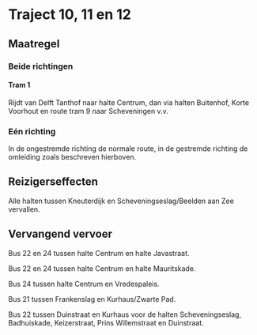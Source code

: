 # Traject 10, 11 en 12
## Maatregel
### Beide richtingen

#### Tram 1
Rijdt van Delft Tanthof naar halte Centrum, dan via halten Buitenhof, Korte Voorhout en route tram 9 naar Scheveningen v.v.

### Eén richting
In de ongestremde richting de normale route, in de gestremde richting de omleiding zoals beschreven hierboven.

## Reizigerseffecten
Alle halten tussen Kneuterdijk en Scheveningseslag/Beelden aan Zee vervallen.

## Vervangend vervoer
Bus 22 en 24 tussen halte Centrum en halte Javastraat.

Bus 22 en 24 tussen halte Centrum en halte  Mauritskade.

Bus 24 tussen halte Centrum en Vredespaleis.

Bus 21 tussen Frankenslag en Kurhaus/Zwarte Pad.

Bus 22 tussen Duinstraat en Kurhaus voor de halten Scheveningseslag, Badhuiskade, Keizerstraat, Prins Willemstraat en Duinstraat.
